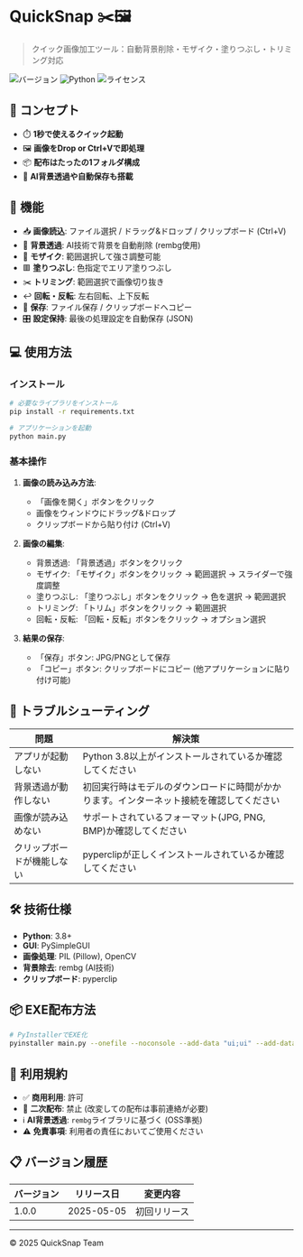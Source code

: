 # QuickSnap ✂️🖼️

> クイック画像加工ツール：自動背景削除・モザイク・塗りつぶし・トリミング対応

![バージョン](https://img.shields.io/badge/バージョン-1.0.0-blue)
![Python](https://img.shields.io/badge/Python-3.8%2B-brightgreen)
![ライセンス](https://img.shields.io/badge/ライセンス-MIT-green)

## 🎯 コンセプト

- ⏱️ **1秒で使えるクイック起動**
- 🖼️ **画像をDrop or Ctrl+Vで即処理**
- 📦 **配布はたったの1フォルダ構成**
- 🧠 **AI背景透過や自動保存も搭載**

## 📸 機能

- 📥 **画像読込**: ファイル選択 / ドラッグ&ドロップ / クリップボード (Ctrl+V)
- 🧊 **背景透過**: AI技術で背景を自動削除 (rembg使用)
- 🔲 **モザイク**: 範囲選択して強さ調整可能
- 🟥 **塗りつぶし**: 色指定でエリア塗りつぶし
- ✂️ **トリミング**: 範囲選択で画像切り抜き
- ↩️ **回転・反転**: 左右回転、上下反転
- 💾 **保存**: ファイル保存 / クリップボードへコピー
- 🎛️ **設定保持**: 最後の処理設定を自動保存 (JSON)

## 💻 使用方法

### インストール

```bash
# 必要なライブラリをインストール
pip install -r requirements.txt

# アプリケーションを起動
python main.py
```

### 基本操作

1. **画像の読み込み方法**:
   - 「画像を開く」ボタンをクリック
   - 画像をウィンドウにドラッグ&ドロップ
   - クリップボードから貼り付け (Ctrl+V)

2. **画像の編集**:
   - 背景透過: 「背景透過」ボタンをクリック
   - モザイク: 「モザイク」ボタンをクリック → 範囲選択 → スライダーで強度調整
   - 塗りつぶし: 「塗りつぶし」ボタンをクリック → 色を選択 → 範囲選択
   - トリミング: 「トリム」ボタンをクリック → 範囲選択
   - 回転・反転: 「回転・反転」ボタンをクリック → オプション選択

3. **結果の保存**:
   - 「保存」ボタン: JPG/PNGとして保存
   - 「コピー」ボタン: クリップボードにコピー (他アプリケーションに貼り付け可能)

## 🔧 トラブルシューティング

| 問題 | 解決策 |
|------|--------|
| アプリが起動しない | Python 3.8以上がインストールされているか確認してください |
| 背景透過が動作しない | 初回実行時はモデルのダウンロードに時間がかかります。インターネット接続を確認してください |
| 画像が読み込めない | サポートされているフォーマット(JPG, PNG, BMP)か確認してください |
| クリップボードが機能しない | pyperclipが正しくインストールされているか確認してください |

## 🛠️ 技術仕様

- **Python**: 3.8+
- **GUI**: PySimpleGUI
- **画像処理**: PIL (Pillow), OpenCV
- **背景除去**: rembg (AI技術)
- **クリップボード**: pyperclip

## 📦 EXE配布方法

```bash
# PyInstallerでEXE化
pyinstaller main.py --onefile --noconsole --add-data "ui;ui" --add-data "tools;tools"
```

## 🔐 利用規約

- ✅ **商用利用**: 許可
- 🚫 **二次配布**: 禁止 (改変しての配布は事前連絡が必要)
- ℹ️ **AI背景透過**: `rembg`ライブラリに基づく (OSS準拠)
- ⚠️ **免責事項**: 利用者の責任においてご使用ください

## 📋 バージョン履歴

| バージョン | リリース日 | 変更内容 |
|------------|------------|----------|
| 1.0.0      | 2025-05-05 | 初回リリース |

---

© 2025 QuickSnap Team
